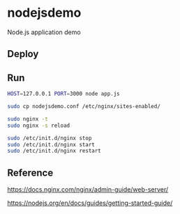 # nodejsdemo

Node.js application demo



## Deploy

## Run

```bash
HOST=127.0.0.1 PORT=3000 node app.js
```



```bash
sudo cp nodejsdemo.conf /etc/nginx/sites-enabled/

sudo nginx -t
sudo nginx -s reload

sudo /etc/init.d/nginx stop
sudo /etc/init.d/nginx start
sudo /etc/init.d/nginx restart
```



## Reference

https://docs.nginx.com/nginx/admin-guide/web-server/

https://nodejs.org/en/docs/guides/getting-started-guide/
